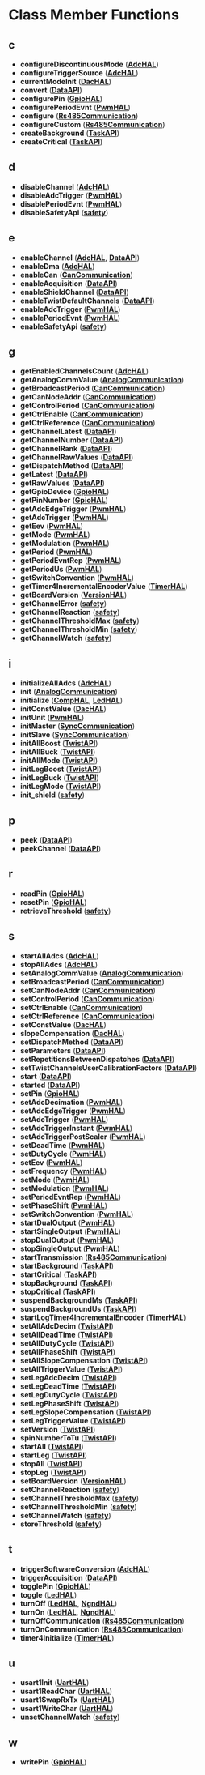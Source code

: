 
# Class Member Functions



## c

* **configureDiscontinuousMode** ([**AdcHAL**](classAdcHAL.md))
* **configureTriggerSource** ([**AdcHAL**](classAdcHAL.md))
* **currentModeInit** ([**DacHAL**](classDacHAL.md))
* **convert** ([**DataAPI**](classDataAPI.md))
* **configurePin** ([**GpioHAL**](classGpioHAL.md))
* **configurePeriodEvnt** ([**PwmHAL**](classPwmHAL.md))
* **configure** ([**Rs485Communication**](classRs485Communication.md))
* **configureCustom** ([**Rs485Communication**](classRs485Communication.md))
* **createBackground** ([**TaskAPI**](classTaskAPI.md))
* **createCritical** ([**TaskAPI**](classTaskAPI.md))


## d

* **disableChannel** ([**AdcHAL**](classAdcHAL.md))
* **disableAdcTrigger** ([**PwmHAL**](classPwmHAL.md))
* **disablePeriodEvnt** ([**PwmHAL**](classPwmHAL.md))
* **disableSafetyApi** ([**safety**](classsafety.md))


## e

* **enableChannel** ([**AdcHAL**](classAdcHAL.md), [**DataAPI**](classDataAPI.md))
* **enableDma** ([**AdcHAL**](classAdcHAL.md))
* **enableCan** ([**CanCommunication**](classCanCommunication.md))
* **enableAcquisition** ([**DataAPI**](classDataAPI.md))
* **enableShieldChannel** ([**DataAPI**](classDataAPI.md))
* **enableTwistDefaultChannels** ([**DataAPI**](classDataAPI.md))
* **enableAdcTrigger** ([**PwmHAL**](classPwmHAL.md))
* **enablePeriodEvnt** ([**PwmHAL**](classPwmHAL.md))
* **enableSafetyApi** ([**safety**](classsafety.md))


## g

* **getEnabledChannelsCount** ([**AdcHAL**](classAdcHAL.md))
* **getAnalogCommValue** ([**AnalogCommunication**](classAnalogCommunication.md))
* **getBroadcastPeriod** ([**CanCommunication**](classCanCommunication.md))
* **getCanNodeAddr** ([**CanCommunication**](classCanCommunication.md))
* **getControlPeriod** ([**CanCommunication**](classCanCommunication.md))
* **getCtrlEnable** ([**CanCommunication**](classCanCommunication.md))
* **getCtrlReference** ([**CanCommunication**](classCanCommunication.md))
* **getChannelLatest** ([**DataAPI**](classDataAPI.md))
* **getChannelNumber** ([**DataAPI**](classDataAPI.md))
* **getChannelRank** ([**DataAPI**](classDataAPI.md))
* **getChannelRawValues** ([**DataAPI**](classDataAPI.md))
* **getDispatchMethod** ([**DataAPI**](classDataAPI.md))
* **getLatest** ([**DataAPI**](classDataAPI.md))
* **getRawValues** ([**DataAPI**](classDataAPI.md))
* **getGpioDevice** ([**GpioHAL**](classGpioHAL.md))
* **getPinNumber** ([**GpioHAL**](classGpioHAL.md))
* **getAdcEdgeTrigger** ([**PwmHAL**](classPwmHAL.md))
* **getAdcTrigger** ([**PwmHAL**](classPwmHAL.md))
* **getEev** ([**PwmHAL**](classPwmHAL.md))
* **getMode** ([**PwmHAL**](classPwmHAL.md))
* **getModulation** ([**PwmHAL**](classPwmHAL.md))
* **getPeriod** ([**PwmHAL**](classPwmHAL.md))
* **getPeriodEvntRep** ([**PwmHAL**](classPwmHAL.md))
* **getPeriodUs** ([**PwmHAL**](classPwmHAL.md))
* **getSwitchConvention** ([**PwmHAL**](classPwmHAL.md))
* **getTimer4IncrementalEncoderValue** ([**TimerHAL**](classTimerHAL.md))
* **getBoardVersion** ([**VersionHAL**](classVersionHAL.md))
* **getChannelError** ([**safety**](classsafety.md))
* **getChannelReaction** ([**safety**](classsafety.md))
* **getChannelThresholdMax** ([**safety**](classsafety.md))
* **getChannelThresholdMin** ([**safety**](classsafety.md))
* **getChannelWatch** ([**safety**](classsafety.md))


## i

* **initializeAllAdcs** ([**AdcHAL**](classAdcHAL.md))
* **init** ([**AnalogCommunication**](classAnalogCommunication.md))
* **initialize** ([**CompHAL**](classCompHAL.md), [**LedHAL**](classLedHAL.md))
* **initConstValue** ([**DacHAL**](classDacHAL.md))
* **initUnit** ([**PwmHAL**](classPwmHAL.md))
* **initMaster** ([**SyncCommunication**](classSyncCommunication.md))
* **initSlave** ([**SyncCommunication**](classSyncCommunication.md))
* **initAllBoost** ([**TwistAPI**](classTwistAPI.md))
* **initAllBuck** ([**TwistAPI**](classTwistAPI.md))
* **initAllMode** ([**TwistAPI**](classTwistAPI.md))
* **initLegBoost** ([**TwistAPI**](classTwistAPI.md))
* **initLegBuck** ([**TwistAPI**](classTwistAPI.md))
* **initLegMode** ([**TwistAPI**](classTwistAPI.md))
* **init\_shield** ([**safety**](classsafety.md))


## p

* **peek** ([**DataAPI**](classDataAPI.md))
* **peekChannel** ([**DataAPI**](classDataAPI.md))


## r

* **readPin** ([**GpioHAL**](classGpioHAL.md))
* **resetPin** ([**GpioHAL**](classGpioHAL.md))
* **retrieveThreshold** ([**safety**](classsafety.md))


## s

* **startAllAdcs** ([**AdcHAL**](classAdcHAL.md))
* **stopAllAdcs** ([**AdcHAL**](classAdcHAL.md))
* **setAnalogCommValue** ([**AnalogCommunication**](classAnalogCommunication.md))
* **setBroadcastPeriod** ([**CanCommunication**](classCanCommunication.md))
* **setCanNodeAddr** ([**CanCommunication**](classCanCommunication.md))
* **setControlPeriod** ([**CanCommunication**](classCanCommunication.md))
* **setCtrlEnable** ([**CanCommunication**](classCanCommunication.md))
* **setCtrlReference** ([**CanCommunication**](classCanCommunication.md))
* **setConstValue** ([**DacHAL**](classDacHAL.md))
* **slopeCompensation** ([**DacHAL**](classDacHAL.md))
* **setDispatchMethod** ([**DataAPI**](classDataAPI.md))
* **setParameters** ([**DataAPI**](classDataAPI.md))
* **setRepetitionsBetweenDispatches** ([**DataAPI**](classDataAPI.md))
* **setTwistChannelsUserCalibrationFactors** ([**DataAPI**](classDataAPI.md))
* **start** ([**DataAPI**](classDataAPI.md))
* **started** ([**DataAPI**](classDataAPI.md))
* **setPin** ([**GpioHAL**](classGpioHAL.md))
* **setAdcDecimation** ([**PwmHAL**](classPwmHAL.md))
* **setAdcEdgeTrigger** ([**PwmHAL**](classPwmHAL.md))
* **setAdcTrigger** ([**PwmHAL**](classPwmHAL.md))
* **setAdcTriggerInstant** ([**PwmHAL**](classPwmHAL.md))
* **setAdcTriggerPostScaler** ([**PwmHAL**](classPwmHAL.md))
* **setDeadTime** ([**PwmHAL**](classPwmHAL.md))
* **setDutyCycle** ([**PwmHAL**](classPwmHAL.md))
* **setEev** ([**PwmHAL**](classPwmHAL.md))
* **setFrequency** ([**PwmHAL**](classPwmHAL.md))
* **setMode** ([**PwmHAL**](classPwmHAL.md))
* **setModulation** ([**PwmHAL**](classPwmHAL.md))
* **setPeriodEvntRep** ([**PwmHAL**](classPwmHAL.md))
* **setPhaseShift** ([**PwmHAL**](classPwmHAL.md))
* **setSwitchConvention** ([**PwmHAL**](classPwmHAL.md))
* **startDualOutput** ([**PwmHAL**](classPwmHAL.md))
* **startSingleOutput** ([**PwmHAL**](classPwmHAL.md))
* **stopDualOutput** ([**PwmHAL**](classPwmHAL.md))
* **stopSingleOutput** ([**PwmHAL**](classPwmHAL.md))
* **startTransmission** ([**Rs485Communication**](classRs485Communication.md))
* **startBackground** ([**TaskAPI**](classTaskAPI.md))
* **startCritical** ([**TaskAPI**](classTaskAPI.md))
* **stopBackground** ([**TaskAPI**](classTaskAPI.md))
* **stopCritical** ([**TaskAPI**](classTaskAPI.md))
* **suspendBackgroundMs** ([**TaskAPI**](classTaskAPI.md))
* **suspendBackgroundUs** ([**TaskAPI**](classTaskAPI.md))
* **startLogTimer4IncrementalEncoder** ([**TimerHAL**](classTimerHAL.md))
* **setAllAdcDecim** ([**TwistAPI**](classTwistAPI.md))
* **setAllDeadTime** ([**TwistAPI**](classTwistAPI.md))
* **setAllDutyCycle** ([**TwistAPI**](classTwistAPI.md))
* **setAllPhaseShift** ([**TwistAPI**](classTwistAPI.md))
* **setAllSlopeCompensation** ([**TwistAPI**](classTwistAPI.md))
* **setAllTriggerValue** ([**TwistAPI**](classTwistAPI.md))
* **setLegAdcDecim** ([**TwistAPI**](classTwistAPI.md))
* **setLegDeadTime** ([**TwistAPI**](classTwistAPI.md))
* **setLegDutyCycle** ([**TwistAPI**](classTwistAPI.md))
* **setLegPhaseShift** ([**TwistAPI**](classTwistAPI.md))
* **setLegSlopeCompensation** ([**TwistAPI**](classTwistAPI.md))
* **setLegTriggerValue** ([**TwistAPI**](classTwistAPI.md))
* **setVersion** ([**TwistAPI**](classTwistAPI.md))
* **spinNumberToTu** ([**TwistAPI**](classTwistAPI.md))
* **startAll** ([**TwistAPI**](classTwistAPI.md))
* **startLeg** ([**TwistAPI**](classTwistAPI.md))
* **stopAll** ([**TwistAPI**](classTwistAPI.md))
* **stopLeg** ([**TwistAPI**](classTwistAPI.md))
* **setBoardVersion** ([**VersionHAL**](classVersionHAL.md))
* **setChannelReaction** ([**safety**](classsafety.md))
* **setChannelThresholdMax** ([**safety**](classsafety.md))
* **setChannelThresholdMin** ([**safety**](classsafety.md))
* **setChannelWatch** ([**safety**](classsafety.md))
* **storeThreshold** ([**safety**](classsafety.md))


## t

* **triggerSoftwareConversion** ([**AdcHAL**](classAdcHAL.md))
* **triggerAcquisition** ([**DataAPI**](classDataAPI.md))
* **togglePin** ([**GpioHAL**](classGpioHAL.md))
* **toggle** ([**LedHAL**](classLedHAL.md))
* **turnOff** ([**LedHAL**](classLedHAL.md), [**NgndHAL**](classNgndHAL.md))
* **turnOn** ([**LedHAL**](classLedHAL.md), [**NgndHAL**](classNgndHAL.md))
* **turnOffCommunication** ([**Rs485Communication**](classRs485Communication.md))
* **turnOnCommunication** ([**Rs485Communication**](classRs485Communication.md))
* **timer4Initialize** ([**TimerHAL**](classTimerHAL.md))


## u

* **usart1Init** ([**UartHAL**](classUartHAL.md))
* **usart1ReadChar** ([**UartHAL**](classUartHAL.md))
* **usart1SwapRxTx** ([**UartHAL**](classUartHAL.md))
* **usart1WriteChar** ([**UartHAL**](classUartHAL.md))
* **unsetChannelWatch** ([**safety**](classsafety.md))


## w

* **writePin** ([**GpioHAL**](classGpioHAL.md))




